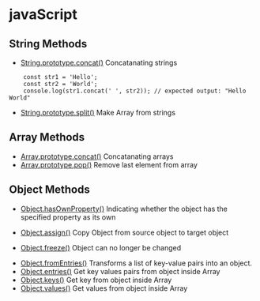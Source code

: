 # javaScript

## String Methods

- [String.prototype.concat()](./String.prototype.Methods/String.concat-NS.html) Concatanating strings

```
    const str1 = 'Hello';
    const str2 = 'World';
    console.log(str1.concat(' ', str2)); // expected output: "Hello World"
```

- [String.prototype.split()](./String.prototype.Methods/String.split-NA.html) Make Array from strings

## Array Methods

- [Array.prototype.concat()](./Array.prototype.Methods/Array.concat-NA.html) Concatanating arrays
- [Array.prototype.pop()](./Array.prototype.Methods/Array.pop-M.html) Remove last element from array

## Object Methods
- [Object.hasOwnProperty()](./Object.Methods/Object.hasOwnProperty-B.html) Indicating whether the object has the specified property as its own


- [Object.assign()](./Object.Methods/Object.assign-TO.html) Copy Object from source object to target object
- [Object.freeze()](./Object.Methods/Object.freeze.html) Object can no longer be changed

* [Object.fromEntries()](./Object.Methods/Object.fromEntries-NO.html) Transforms a list of key-value pairs into an object.
* [Object.entries()](./Object.Methods/Object.entries-NA.html) Get key values pairs from object inside Array
* [Object.keys()](./Object.Methods/Object.keys-NA.html) Get key from object inside Array
* [Object.values()](./Object.Methods/Object.values-NA.html) Get values from object inside Array

